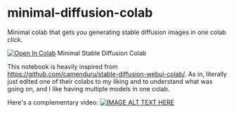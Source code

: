# minimal-diffusion-colab
Minimal colab that gets you generating stable diffusion images in one colab click.

[![Open In Colab](https://colab.research.google.com/assets/colab-badge.svg)](https://colab.research.google.com/github/Antimatter543/minimal-diffusion-colab/blob/main/Minimal_Stable_Diffusion_UI.ipynb) Minimal Stable Diffusion Colab


This notebook is heavily inspired from https://github.com/camenduru/stable-diffusion-webui-colab/. As in, literally just edited one of their colabs to my liking and to understand what was going on, and I like having multiple models in one colab.

Here's a complementary video:
[![IMAGE ALT TEXT HERE](https://img.youtube.com/vi/ASRBvmgVicU/0.jpg)](https://www.youtube.com/watch?v=ASRBvmgVicU)
